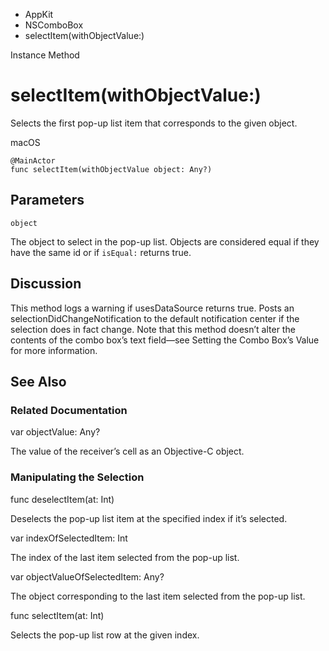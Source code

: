

- AppKit
- NSComboBox
-  selectItem(withObjectValue:) 

Instance Method

# selectItem(withObjectValue:)

Selects the first pop-up list item that corresponds to the given object.

macOS

``` source
@MainActor
func selectItem(withObjectValue object: Any?)
```

## Parameters 

`object`  

The object to select in the pop-up list. Objects are considered equal if they have the same id or if `isEqual:` returns true.

## Discussion

This method logs a warning if usesDataSource returns true. Posts an selectionDidChangeNotification to the default notification center if the selection does in fact change. Note that this method doesn’t alter the contents of the combo box’s text field—see Setting the Combo Box’s Value for more information.

## See Also

### Related Documentation

var objectValue: Any?

The value of the receiver’s cell as an Objective-C object.

### Manipulating the Selection

func deselectItem(at: Int)

Deselects the pop-up list item at the specified index if it’s selected.

var indexOfSelectedItem: Int

The index of the last item selected from the pop-up list.

var objectValueOfSelectedItem: Any?

The object corresponding to the last item selected from the pop-up list.

func selectItem(at: Int)

Selects the pop-up list row at the given index.

